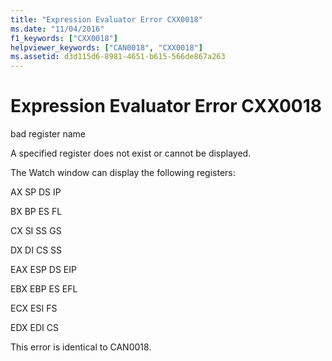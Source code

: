 ```yaml
---
title: "Expression Evaluator Error CXX0018"
ms.date: "11/04/2016"
f1_keywords: ["CXX0018"]
helpviewer_keywords: ["CAN0018", "CXX0018"]
ms.assetid: d3d115d6-8981-4651-b615-566de867a263
---
```

# Expression Evaluator Error CXX0018

bad register name

A specified register does not exist or cannot be displayed.

The Watch window can display the following registers:

AX    SP    DS    IP

BX    BP    ES    FL

CX    SI    SS    GS

DX    DI    CS    SS

EAX    ESP    DS    EIP

EBX    EBP    ES    EFL

ECX    ESI    FS

EDX    EDI    CS

This error is identical to CAN0018.
